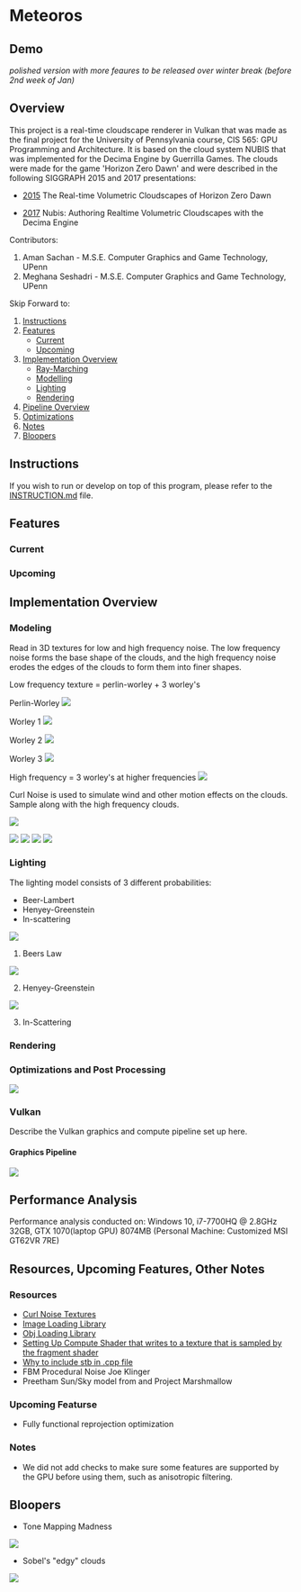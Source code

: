 # Meteoros

## Demo


*polished version with more feaures to be released over winter break (before 2nd week of Jan)*

## Overview

This project is a real-time cloudscape renderer in Vulkan that was made as the final project for the University of Pennsylvania course, CIS 565: GPU Programming and Architecture. It is based on the cloud system NUBIS that was implemented for the Decima Engine by Guerrilla Games. The clouds were made for the game 'Horizon Zero Dawn' and were described in the following SIGGRAPH 2015 and 2017 presentations: 

* [2015](https://www.guerrilla-games.com/read/the-real-time-volumetric-cloudscapes-of-horizon-zero-dawn) The Real-time Volumetric Cloudscapes of Horizon Zero Dawn

* [2017](https://www.guerrilla-games.com/read/nubis-authoring-real-time-volumetric-cloudscapes-with-the-decima-engine) Nubis: Authoring Realtime Volumetric Cloudscapes with the Decima Engine 

Contributors:
1. Aman Sachan - M.S.E. Computer Graphics and Game Technology, UPenn
2. Meghana Seshadri - M.S.E. Computer Graphics and Game Technology, UPenn

Skip Forward to:

1. [Instructions](#Instructions)
2. [Features](https://github.com/Aman-Sachan-asach/Meteoros#detailed-description)
	- [Current](https://github.com/Aman-Sachan-asach/Meteoros#detailed-description)
	- [Upcoming](https://github.com/Aman-Sachan-asach/Meteoros#detailed-description)
3. [Implementation Overview](https://github.com/Aman-Sachan-asach/Meteoros#detailed-description)
	- [Ray-Marching](https://github.com/Aman-Sachan-asach/Meteoros#detailed-description)
	- [Modelling](https://github.com/Aman-Sachan-asach/Meteoros#detailed-description)
	- [Lighting](https://github.com/Aman-Sachan-asach/Meteoros#detailed-description)
	- [Rendering](https://github.com/Aman-Sachan-asach/Meteoros#detailed-description)
4. [Pipeline Overview](https://github.com/Aman-Sachan-asach/Meteoros#detailed-description)
5. [Optimizations](https://github.com/Aman-Sachan-asach/Meteoros#detailed-description)
6. [Notes](https://github.com/Aman-Sachan-asach/Meteoros#detailed-description)
7. [Bloopers](https://github.com/Aman-Sachan-asach/Meteoros#detailed-description)

## Instructions

If you wish to run or develop on top of this program, please refer to the [INSTRUCTION.md](https://github.com/Aman-Sachan-asach/Meteoros/blob/master/INSTRUCTION.md) file.

## Features
### Current
### Upcoming 

## Implementation Overview 

### Modeling

Read in 3D textures for low and high frequency noise. The low frequency noise forms the base shape of the clouds, and the high frequency noise erodes the edges of the clouds to form them into finer shapes.

Low frequency texture = perlin-worley + 3 worley's

Perlin-Worley
![](/images/perlinworleyNoise.png)

Worley 1
![](/images/worleyNoiseLayer1.png)

Worley 2
![](/images/worleyNoiseLayer2.png)

Worley 3
![](/images/worleyNoiseLayer3.png)


High frequency = 3 worley's at higher frequencies
![](/images/highFrequencyDetail.png)


Curl Noise is used to simulate wind and other motion effects on the clouds. Sample along with the high frequency clouds.

![](/images/curlNoise.png)


![](/images/cloudmodelling.png)
![](/images/erodeclouds.png)
![](/images/modellingClouds.png)
![](/images/modellingClouds1.png)



### Lighting

The lighting model consists of 3 different probabilities:

* Beer-Lambert
* Henyey-Greenstein
* In-scattering

![](/images/FinalLightingModel.png)


1. Beers Law

![](/images/beerslaw.png)


2. Henyey-Greenstein

![](/images/beerspowderlaw.png)


3. In-Scattering



### Rendering 


### Optimizations and Post Processing 

![](/images/sampleoptimisation.png)


### Vulkan

Describe the Vulkan graphics and compute pipeline set up here.

#### Graphics Pipeline
![](/images/SimplifiedPipeline.png)


## Performance Analysis 

Performance analysis conducted on: Windows 10, i7-7700HQ @ 2.8GHz 32GB, GTX 1070(laptop GPU) 8074MB (Personal Machine: Customized MSI GT62VR 7RE)


## Resources, Upcoming Features, Other Notes

### Resources
- [Curl Noise Textures](http://bitsquid.blogspot.com/2016/07/volumetric-clouds.html)
- [Image Loading Library](https://github.com/nothings/stb)
- [Obj Loading Library](https://github.com/syoyo/tinyobjloader)
- [Setting Up Compute Shader that writes to a texture that is sampled by the fragment shader]( https://github.com/SaschaWillems/Vulkan/tree/master/examples/raytracing)
- [Why to include stb in .cpp file](https://stackoverflow.com/questions/43348798/double-inclusion-and-headers-only-library-stbi-image)
- FBM Procedural Noise Joe Klinger 
- Preetham Sun/Sky model from and Project Marshmallow 

### Upcoming Featurse
- Fully functional reprojection optimization 

### Notes
- We did not add checks to make sure some features are supported by the GPU before using them, such as anisotropic filtering.


## Bloopers

* Tone Mapping Madness

![](/images/READMEImages/meg01.gif)


* Sobel's "edgy" clouds

![](/images/READMEImages/meg02.gif)